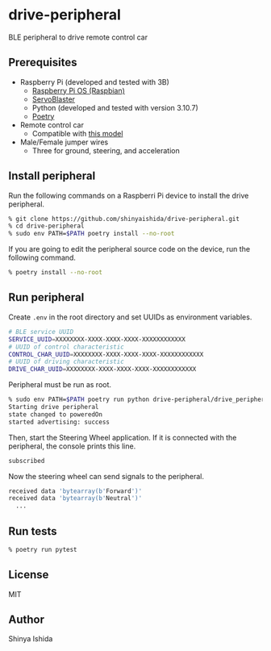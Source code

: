 # drive-peripheral

BLE peripheral to drive remote control car

## Prerequisites

- Raspberry Pi (developed and tested with 3B)
  - [Raspberry Pi OS (Raspbian)](https://www.raspberrypi.com/software/)
  - [ServoBlaster](https://github.com/richardghirst/PiBits/tree/master/ServoBlaster)
  - Python (developed and tested with version 3.10.7)
  - [Poetry](https://python-poetry.org/)
- Remote control car
  - Compatible with [this model](https://tamiyashop.jp/shop/g/g58615/)
- Male/Female jumper wires
  - Three for ground, steering, and acceleration

## Install peripheral

Run the following commands on a Raspberri Pi device to install the drive peripheral.
```bash
% git clone https://github.com/shinyaishida/drive-peripheral.git
% cd drive-peripheral
% sudo env PATH=$PATH poetry install --no-root
```

If you are going to edit the peripheral source code on the device, run the following
command.
```bash
% poetry install --no-root
```

## Run peripheral

Create `.env` in the root directory and set UUIDs as environment variables.
```bash
# BLE service UUID
SERVICE_UUID=XXXXXXXX-XXXX-XXXX-XXXX-XXXXXXXXXXXX
# UUID of control characteristic
CONTROL_CHAR_UUID=XXXXXXXX-XXXX-XXXX-XXXX-XXXXXXXXXXXX
# UUID of driving characteristic
DRIVE_CHAR_UUID=XXXXXXXX-XXXX-XXXX-XXXX-XXXXXXXXXXXX
```

Peripheral must be run as root.
```bash
% sudo env PATH=$PATH poetry run python drive-peripheral/drive_peripheral.py
Starting drive peripheral
state changed to poweredOn
started advertising: success
```

Then, start the Steering Wheel application. If it is connected with the
peripheral, the console prints this line.
```bash
subscribed
```

Now the steering wheel can send signals to the peripheral.
```bash
received data 'bytearray(b'Forward')'
received data 'bytearray(b'Neutral')'
  ...
```

## Run tests

```bash
% poetry run pytest
```

## License

MIT

## Author

Shinya Ishida

